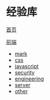 # 经验库

[首页](index.md)

[前端]()

  * [mark](frontend/mark.md)
  * [css](frontend/css.md)
  * [javascript](frontend/javascript.md)
  * [security](frontend/websecurity.md)
  * [engineering](frontend/engineering.md)
  * [server]()
  * [other](frontend/other.md)
 


